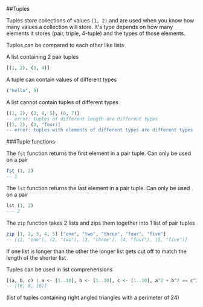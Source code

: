 ##Tuples

Tuples store collections of values ``` (1, 2) ``` and are used when you know how many values a collection will store. It's type depends on how many elements it stores (pair, triple, 4-tuple) and the types of those elements.

Tuples can be compared to each other like lists

A list containing 2 pair tuples

```hs
[(1, 2), (3, 4)]
```

A tuple can contain values of different types

```hs
("hello", 9)
```

A list cannot contain tuples of different types

```hs
[(1, 2), (3, 4, 5), (6, 7)]
-- error: tuples of different length are different types
[(1, 2), (3, "four)]
-- error: tuples with elements of different types are different types
```

###Tuple functions

The ``` fst ``` function returns the first element in a pair tuple. Can only be used on a pair

```hs
fst (1, 2)
-- 1
```

The ``` lst ``` function returns the last element in a pair tuple. Can only be used on a pair

```hs
lst (1, 2)
--- 2
```

The ``` zip ``` function takes 2 lists and zips them together into 1 list of pair tuples

```hs
zip [1, 2, 3, 4, 5] ["one", "two", "three", "four", "five"]
-- [(1, "one"), (2, "two"), (3, "three"), (4, "four"), (5, "five")]
```

If one list is longer than the other the longer list gets cut off to match the length of the shorter list

Tuples can be used in list comprehensions

```hs
[(a, b, c) | a <- [1..10], b <- [1..10], c <- [1..10], a^2 + b^2 == c^2, a+b+c == 24]
-- [(6, 8, 10)]
```
(list of tuples containing right angled triangles with a perimeter of 24)

